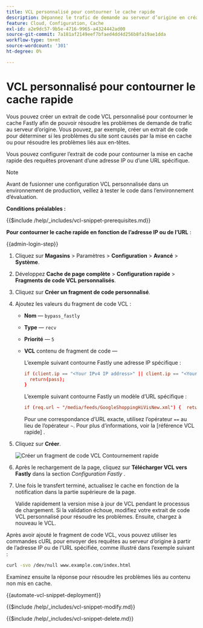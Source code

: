 ```yaml
---
title: VCL personnalisé pour contourner le cache rapide
description: Dépannez le trafic de demande au serveur d’origine en créant un extrait de code VCL personnalisé pour contourner le cache Fastly.
feature: Cloud, Configuration, Cache
exl-id: a2e9dc57-9b5e-4716-9965-a4324442ad00
source-git-commit: 7a181af2149eef7bfaed4dd4d256b8fa19ae1dda
workflow-type: tm+mt
source-wordcount: '301'
ht-degree: 0%

---
```


# VCL personnalisé pour contourner le cache rapide

Vous pouvez créer un extrait de code VCL personnalisé pour contourner le cache Fastly afin de pouvoir résoudre les problèmes de demande de trafic au serveur d’origine. Vous pouvez, par exemple, créer un extrait de code pour déterminer si les problèmes du site sont causés par la mise en cache ou pour résoudre les problèmes liés aux en-têtes.

Vous pouvez configurer l’extrait de code pour contourner la mise en cache rapide des requêtes provenant d’une adresse IP ou d’une URL spécifique.

>[!NOTE]
>
>Avant de fusionner une configuration VCL personnalisée dans un environnement de production, veillez à tester le code dans l’environnement d’évaluation.

**Conditions préalables :**

{{$include /help/_includes/vcl-snippet-prerequisites.md}}

**Pour contourner le cache rapide en fonction de l’adresse IP ou de l’URL** :

{{admin-login-step}}

1. Cliquez sur **Magasins** > Paramètres > **Configuration** > **Avancé** > **Système**.

1. Développez **Cache de page complète** > **Configuration rapide** > **Fragments de code VCL personnalisés**.

1. Cliquez sur **Créer un fragment de code personnalisé**.

1. Ajoutez les valeurs du fragment de code VCL :

   - **Nom** — `bypass_fastly`

   - **Type** — `recv`

   - **Priorité** — `5`

   - **VCL** contenu de fragment de code —

     L’exemple suivant contourne Fastly une adresse IP spécifique :

     ```conf
     if (client.ip == "<Your IPv4 IP address>" || client.ip == "<Your IPv6 IP address>") {
       return(pass);
     }
     ```

     L’exemple suivant contourne Fastly un modèle d’URL spécifique :

     ```conf
     if (req.url ~ "/media/feeds/GoogleShoppingHiVisNew.xml") {  return (pass);}
     ```

     Pour une correspondance d’URL exacte, utilisez l’opérateur `==` au lieu de l’opérateur `~`. Pour plus d’informations, voir la [référence VCL rapide] .

1. Cliquez sur **Créer**.

   ![Créer un fragment de code VCL Contournement rapide](/help/assets/cdn/fastly-create-bypass-snippet.png)

1. Après le rechargement de la page, cliquez sur **Télécharger VCL vers Fastly** dans la section *Configuration Fastly* .

1. Une fois le transfert terminé, actualisez le cache en fonction de la notification dans la partie supérieure de la page.

   Valide rapidement la version mise à jour de VCL pendant le processus de chargement. Si la validation échoue, modifiez votre extrait de code VCL personnalisé pour résoudre les problèmes. Ensuite, chargez à nouveau le VCL.

Après avoir ajouté le fragment de code VCL, vous pouvez utiliser les commandes cURL pour envoyer des requêtes au serveur d’origine à partir de l’adresse IP ou de l’URL spécifiée, comme illustré dans l’exemple suivant :

```bash
curl -svo /dev/null www.example.com/index.html
```

Examinez ensuite la réponse pour résoudre les problèmes liés au contenu non mis en cache.

{{automate-vcl-snippet-deployment}}

{{$include /help/_includes/vcl-snippet-modify.md}}

{{$include /help/_includes/vcl-snippet-delete.md}}

<!--External link definitions-->

[Référence VCL très rapide]: https://docs.fastly.com/vcl/
